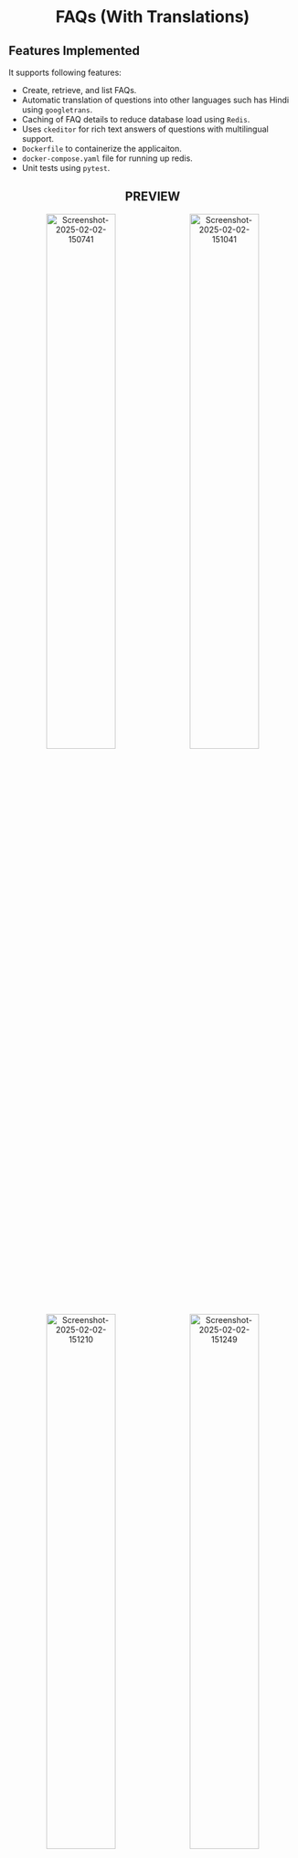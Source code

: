 <h1 align="center">FAQs (With Translations)</h1>


<h2>Features Implemented</h2>

It supports following features:

- Create, retrieve, and list FAQs.
- Automatic translation of questions into other languages such has Hindi using `googletrans`.
- Caching of FAQ details to reduce database load using `Redis`.
- Uses `ckeditor` for rich text answers of questions with multilingual support.
- `Dockerfile` to containerize the applicaiton.
- `docker-compose.yaml` file for running up redis.
- Unit tests using `pytest`.




<h2 align="center">PREVIEW</h2>

<p align="center">
<img src="https://ucarecdn.com/8c9d9d14-fed1-4015-8d71-360ecfc31a18/Screenshot20250202150741.png" alt="Screenshot-2025-02-02-150741" width="49%">
<img src="https://ucarecdn.com/c8c47f0e-6891-4844-a7c2-b2ea1153df1b/Screenshot20250202151041.png" alt="Screenshot-2025-02-02-151041" width="49%">
</p>
<p align="center">
<img src="https://ucarecdn.com/49b7dd2e-fe73-4df4-8e22-b0d8f02052e5/Screenshot20250202151210.png" alt="Screenshot-2025-02-02-151210" width="49%">
<img src="https://ucarecdn.com/325105b0-f446-4480-863b-ac07ba3a8cf8/Screenshot20250202151249.png" alt="Screenshot-2025-02-02-151249" width="49%">
</p>
<p align="center">
<img src="https://ucarecdn.com/dd7e44a5-4500-46f7-8325-5a22bf39064a/Screenshot20250202151321.png" alt="Screenshot-2025-02-02-151321" width="49%">
</p>


<h2 align="center">Installation using Docker Compose</h2>

Follow these steps to set up and run FAQ Translation APIs using Docker Compose:

**Prerequisites:**

- Make sure you have Docker and Docker Compose installed on your machine. If not, you can [install them here](https://docs.docker.com/compose/install/).

**1. Clone the Repository:**

Clone the FAQ Translation repository to your local machine using the following command:

```bash
git clone https://github.com/Ratnesh2003/FAQ-System
```

**2. Navigate to the project directory:**

```bash
cd faq
```

**3. Start the Containers:**

Build and start the Docker containers using the following command:

```bash
docker-compose up --build
```

This command will pull necessary images, build all the services, and start the containers.

**5. Access the FAQ System APIs:**

Once the containers are up and running, you can access the application in your web browser using the following URL:

- **Backend:** [http://localhost:8000](http://localhost:8000)


**Default Admin Credentials:**

Use the following credentials to access the admin panel:

- **Username:** admin
- **Password:** password


<h2 align="center">Installation without Docker Compose</h2>

Follow these steps to set up and run FAQ Translation APIs without Docker Compose:

**Prerequisites:**

1. **Python:** Make sure you have Python installed on your machine. If not, you can [install it here](https://www.geeksforgeeks.org/download-and-install-python-3-latest-version/).

2. **Redis:** Make sure you have Redis installed on your machine. If not, you can [install it here](https://redis.io/download).

**Getting Started:**

**1. Clone the Repository:**

Clone the repository to your local machine using the following command:

```bash
git clone https://github.com/Ratnesh2003/FAQ-System
```

**2. Navigate to the project directory:**

```bash
cd faq
```

**3. Create and Activate a Virtual Environment:**

```bash
pip install virtualenv
virtualenv venv
venv/scripts/activate  # On Windows
source venv/bin/activate  # On Linux and macOS
```

**4. Install the Dependencies:**

```bash
pip install -r requirements.txt
```

**5. Create the Database:**

Create a PostgreSQL database and connect to it by entering credentials in .env file, once connected run the migrate command:

```bash
python manage.py migrate
```

**6. Create a Superuser:**

**You can create a superuser account executing the following commands:**

```bash
python manage.py createsuperuer
```

A prompt will appear asking for email followed by password.

**Alternatively, you can create a superuser by using the following custom command:**

```bash
python manage.py add_superuser --email <email> --password <password>
```

**7. Run the Backend Server:**

```bash
python manage.py runserver
```

**Access the endpoints in your web browaer:** [http://localhost:8000](http://localhost:8000)

**Access the Django Admin Panel, go to:** [http://localhost:8000/admin](http://localhost:8000/admin)

Use the superuser credentials to login.

These steps will get you up and running with the FAQ System on your local machine.

